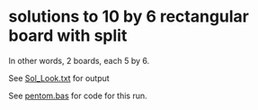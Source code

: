 solutions to 10 by 6 rectangular board with split 
=================================================

In other words, 2 boards, each 5 by 6.

See [Sol_Look.txt](Sol_Look.txt) for output

See [pentom.bas](pentom.bas) for code for this run.

